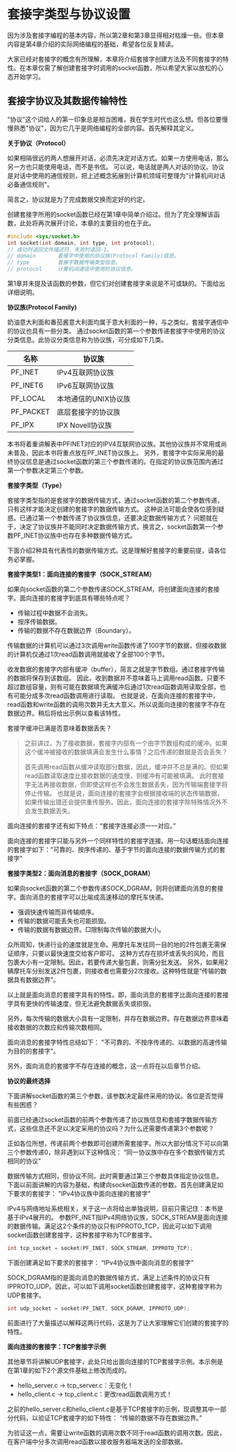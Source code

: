 # 套接字类型与协议设置

因为涉及套接字编程的基本内容，所以第2章和第3章显得相对枯燥一些。但本章内容是第4章介绍的实际网络编程的基础，希望各位反复精读。

大家已经对套接字的概念有所理解，本章将介绍套接字创建方法及不同套接字的特性。在本章仅需了解创建套接字时调用的socket函数，所以希望大家以放松的心态开始学习。

## 套接字协议及其数据传输特性

“协议”这个词给人的第一印象总是相当困难，我在学生时代也这么想。但各位要慢慢熟悉"协议"，因为它几乎是网络编程的全部内容。首先解释其定义。

**关于协议（Protocol）**

如果相隔很远的两人想展开对话，必须先决定对话方式。如果一方使用电话，那么另一方也只能使用电话，而不是书信。
可以说，电话就是两人对话的协议。协议是对话中使用的通信规则，把上述概念拓展到计算机领域可整理为"计算机间对话必备通信规则"。

简言之，协议就是为了完成数据交换而定好的约定。

创建套接字所用的socket函数已经在第1章中简单介绍过。但为了完全理解该函数，此处将再次展开讨论，本章的主要目的也在于此。

```c
#include <sys/socket.h>
int socket(int domain, int type, int protocol);
// 成功时返回文件描述符，失败时返回-1。
// domain       套接字中使用的协议族(Protocol Family)信息。
// type         套接字数据传输类型信息。
// protocol     计算机间通信中使用的协议信息。

```

第1章并未提及该函数的参数，但它们对创建套接字来说是不可或缺的。下面给出详细说明。

**协议族(Protocol Family)**

奶油意大利面和番茄酱意大利面均属于意大利面的一种，与之类似，套接字通信中的协议也具有一些分类。
通过socket函数的第一个参数传递套接字中使用的协议分类信息。此协议分类信息称为协议族，可分成如下几类。

| 名称     | 协议族     |
| ---      | ---        |
| PF_INET    | IPv4互联网协议族     |
| PF_INET6   | IPv6互联网协议族     |
| PF_LOCAL   | 本地通信的UNIX协议族 |
| PF_PACKET  | 底层套接字的协议族   |
| PF_IPX     | IPX Novell协议族     |

本书将着重讲解表中PFINET对应的IPV4互联网协议族。其他协议族并不常用或尚未普及，因此本书将重点放在PF_INET协议族上。
另外，套接字中实际采用的最终协议信息是通过socket函数的第三个参数传递的。在指定的协议族范围内通过第一个参数决定第三个参数。

**套接字类型（Type）**

套接字类型指的是套接字的数据传输方式，通过socket函数的第二个参数传递，只有这样才能决定创建的套接字的数据传输方式。
这种说法可能会使各位感到疑惑。已通过第一个参数传递了协议族信息，还要决定数据传输方式？
问题就在于，决定了协议族并不能同时决定数据传输方式，换言之，socket函数第一个参数PF_INET协议族中也存在多种数据传输方式。

下面介绍2种具有代表性的数据传输方式。这是理解好套接字的重要前提，请各位务必掌握。

**套接字类型1：面向连接的套接字（SOCK_STREAM）**

如果向socket函数的第二个参数传递SOCK_STREAM，将创建面向连接的套接字。面向连接的套接字到底具有哪些特点呢？

- 传输过程中数据不会消失。
- 按序传输数据。
- 传输的数据不存在数据边界（Boundary）。

传输数据的计算机可以通过3次调用write函数传递了100字节的数据，但接收数据的计算机仅通过1次read函数调用就接收了全部100个字节。

收发数据的套接字内部有缓冲（buffer），简言之就是字节数组。通过套接字传输的数据将保存到该数组。
因此，收到数据并不意味着马上调用read函数。只要不超过数组容量，则有可能在数据填充满缓冲后通过1次read函数调用读取全部，也有可能分成多次read函数调用进行读取。
也就是说，在面向连接的套接字中，read函数和write函数的调用次数并无太大意义。所以说面向连接的套接字不存在数据边界。稍后将给出示例以查看该特性。

套接字缓冲已满是否意味着数据丢失？

> 之前讲过，为了接收数据，套接字内部有一个由字节数组构成的缓冲。如果这个缓冲被接收的数据填满会发生什么事情？之后传递的数据是否会丢失？
>
> 首先调用read函数从缓冲读取部分数据，因此，缓冲并不总是满的。但如果read函数读取速度比接收数据的速度慢，则缓冲有可能被填满。
> 此时套接字无法再接收数据，但即使这样也不会发生数据丢失，因为传输端套接字将停止传输。
> 也就是说，面向连接的套接字会根据接收端的状态传输数据，如果传输出错还会提供重传服务。因此，面向连接的套接字除特殊情况外不会发生数据丢失。

面向连接的套接字还有如下特点：“套接字连接必须一一对应。”

面向连接的套接字只能与另外一个同样特性的套接字连接。用一句话概括面向连接的套接字如下："可靠的、按序传递的、基于字节的面向连接的数据传输方式的套接字"

**套接字类型2：面向消息的套接字（SOCK_DGRAM）**

如果向socket函数的第二个参数传递SOCK_DGRAM，则将创建面向消息的套接字。面向消息的套接字可以比喻成高速移动的摩托车快递。

- 强调快速传输而非传输顺序。
- 传输的数据可能丢失也可能损毁。
- 传输的数据有数据边界。□限制每次传输的数据大小。

众所周知，快递行业的速度就是生命。用摩托车发往同一目的地的2件包裹无需保证顺序，只要以最快速度交给客户即可。
这种方式存在损坏或丢失的风险，而且包裹大小有一定限制。因此，若要传递大量包裹，则需分批发送。
另外，如果用2辆摩托车分别发送2件包裹，则接收者也需要分2次接收。这种特性就是“传输的数据具有数据边界”。

以上就是面向消息的套接字具有的特性。即，面向消息的套接字比面向连接的套接字具有更快的传输速度，但无法避免数据丢失或损毁。

另外，每次传输的数据大小具有一定限制，并存在数据边界。存在数据边界意味着接收数据的次数应和传输次数相同。

面向消息的套接字特性总结如下：
"不可靠的、不按序传递的、以数据的高速传输为目的的套接字"。

另外，面向消息的套接字不存在连接的概念，这一点将在以后章节介绍。

**协议的最终选择**

下面讲解socket函数的第三个参数，该参数决定最终采用的协议。各位是否觉得有些困惑？

前面已经通过socket函数的前两个参数传递了协议族信息和套接字数据传输方式，这些信息还不足以决定采用的协议吗？为什么还需要传递第3个参数呢？

正如各位所想，传递前两个参数即可创建所需套接字。所以大部分情况下可以向第三个参数传递0，除非遇到以下这种情况：
“同一协议族中存在多个数据传输方式相同的协议”

数据传输方式相同，但协议不同。此时需要通过第三个参数具体指定协议信息。
下面以前面讲解的内容为基础，构建向socket函数传递的参数。首先创建满足如下要求的套接字：
"IPv4协议族中面向连接的套接字"

IPv4与网络地址系统相关，关于这一点将给出单独说明，目前只需记住：本书是基于IPv4展开的。
参数PF_INET指IPv4网络协议族，SOCK_STREAM是面向连接的数据传输。满足这2个条件的协议只有IPPROTO_TCP，因此可以如下调用socket函数创建套接字，这种套接字称为TCP套接字。

```c
int tcp_socket = socket(PF_INET, SOCK_STREAM, IPPROTO_TCP);

```

下面创建满足如下要求的套接字：
“IPv4协议族中面向消息的套接字”

SOCK_DGRAM指的是面向消息的数据传输方式，满足上述条件的协议只有IPPROTO_UDP。因此，可以如下调用socket函数创建套接字，这种套接字称为UDP套接字。

```c
int udp_socket = socket(PF_INET, SOCK_DGRAM, IPPROTO_UDP);

```

前面进行了大量描述以解释这两行代码，这是为了让大家理解它们创建的套接字的特性。

**面向连接的套接字：TCP套接字示例**

其他章节将讲解UDP套接字，此处只给出面向连接的TCP套接字示例。本示例是在第1章的如下2个源文件基础上修改而成的。

- hello_server.c → tcp_server.c：无变化！
- hello_client.c → tcp_client.c：更改read函数调用方式！

之前的hello_server.c和hello_client.c是基于TCP套接字的示例，现调整其中一部分代码，以验证TCP套接字的如下特性：
“传输的数据不存在数据边界。”

为验证这一点，需要让write函数的调用次数不同于read函数的调用次数。因此，在客户端中分多次调用read函数以接收服务器端发送的全部数据。




